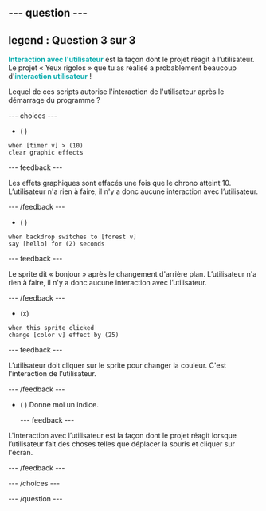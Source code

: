 --- question ---
---
legend : Question 3 sur 3
---

<span style="color: #0faeb0">**Interaction avec l'utilisateur**</span> est la façon dont le projet réagit à l’utilisateur. Le projet « Yeux rigolos » que tu as réalisé a probablement beaucoup d'<span style="color: #0faeb0">**interaction utilisateur**</span> !

Lequel de ces scripts autorise l'interaction de l'utilisateur après le démarrage du programme ?

--- choices ---

- ( )
```blocks3
when [timer v] > (10)
clear graphic effects
```

  --- feedback ---

Les effets graphiques sont effacés une fois que le chrono atteint 10. L’utilisateur n'a rien à faire, il n'y a donc aucune interaction avec l’utilisateur.

  --- /feedback ---
- ( )
```blocks3
when backdrop switches to [forest v]
say [hello] for (2) seconds
```

  --- feedback ---

Le sprite dit « bonjour » après le changement d'arrière plan. L’utilisateur n'a rien à faire, il n'y a donc aucune interaction avec l’utilisateur.

  --- /feedback ---
- (x)
```blocks3
when this sprite clicked
change [color v] effect by (25)
```

  --- feedback ---

L’utilisateur doit cliquer sur le sprite pour changer la couleur. C'est l'interaction de l’utilisateur.

  --- /feedback ---


- ( ) Donne moi un indice.

  --- feedback ---

 L'interaction avec l’utilisateur est la façon dont le projet réagit lorsque l’utilisateur fait des choses telles que déplacer la souris et cliquer sur l'écran.

  --- /feedback ---

--- /choices ---

--- /question ---
